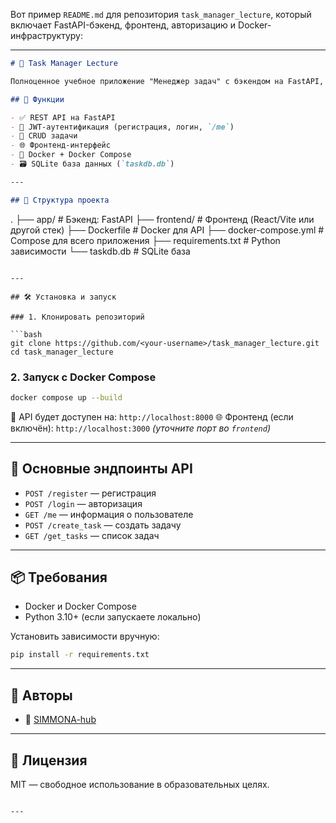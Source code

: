 Вот пример `README.md` для репозитория `task_manager_lecture`, который включает FastAPI-бэкенд, фронтенд, авторизацию и Docker-инфраструктуру:

---

```markdown
# 📝 Task Manager Lecture

Полноценное учебное приложение "Менеджер задач" с бэкендом на FastAPI, авторизацией, фронтендом и развёртыванием через Docker Compose.

## 🚀 Функции

- ✅ REST API на FastAPI
- 🔐 JWT-аутентификация (регистрация, логин, `/me`)
- 📄 CRUD задачи
- 🌐 Фронтенд-интерфейс
- 🐳 Docker + Docker Compose
- 🗃️ SQLite база данных (`taskdb.db`)

---

## 🧱 Структура проекта

```

.
├── app/                  # Бэкенд: FastAPI
├── frontend/             # Фронтенд (React/Vite или другой стек)
├── Dockerfile            # Docker для API
├── docker-compose.yml    # Compose для всего приложения
├── requirements.txt      # Python зависимости
└── taskdb.db             # SQLite база

````

---

## 🛠️ Установка и запуск

### 1. Клонировать репозиторий

```bash
git clone https://github.com/<your-username>/task_manager_lecture.git
cd task_manager_lecture
````

### 2. Запуск с Docker Compose

```bash
docker compose up --build
```

🔎 API будет доступен на: `http://localhost:8000`
🌐 Фронтенд (если включён): `http://localhost:3000` *(уточните порт во `frontend`)*

---

## 🧪 Основные эндпоинты API

* `POST /register` — регистрация
* `POST /login` — авторизация
* `GET /me` — информация о пользователе
* `POST /create_task` — создать задачу
* `GET /get_tasks` — список задач

---

## 📦 Требования

* Docker и Docker Compose
* Python 3.10+ (если запускаете локально)

Установить зависимости вручную:

```bash
pip install -r requirements.txt
```

---

## 🤝 Авторы

* 👤 [SIMMONA-hub](https://github.com/SIMMONA-hub)

---

## 📄 Лицензия

MIT — свободное использование в образовательных целях.

```

---

